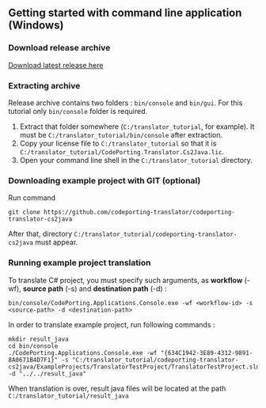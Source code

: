 ## Getting started with command line application (Windows)

### Download release archive
[Download latest release here](https://products.codeporting.com/translator/csharp-to-java/release)

### Extracting archive
Release archive contains two folders : `bin/console` and `bin/gui`.
For this tutorial only `bin/console` folder is required.
1. Extract that folder somewhere (`C:/translator_tutorial`, for example). It must be `C:/translator_tutorial/bin/console` after extraction.
2. Copy your license file to `C:/translator_tutorial` so that it is `C:/translator_tutorial/CodePorting.Translator.Cs2Java.lic`.
3. Open your command line shell in the `C:/translator_tutorial` directory.

### Downloading example project with GIT (optional)
Run command
```
git clone https://github.com/codeporting-translator/codeporting-translator-cs2java
```
After that, directory `C:/translator_tutorial/codeporting-translator-cs2java` must appear.
### Running example project translation
To translate C# project, you must specify such arguments, as **workflow** (-wf), **source path** (-s) and **destination path** (-d) :
```
bin/console/CodePorting.Applications.Console.exe -wf <workflow-id> -s <source-path> -d <destination-path>
```
In order to translate example project, run following commands :
```
mkdir result_java
cd bin/console
./CodePorting.Applications.Console.exe -wf "{634C1942-3E89-4312-9891-8A0671B4D7F1}" -s "C:/translator_tutorial/codeporting-translator-cs2java/ExampleProjects/TranslatorTestProject/TranslatorTestProject.sln" -d "../../result_java"
```
When translation is over, result java files will be located at the path `C:/translator_tutorial/result_java` 